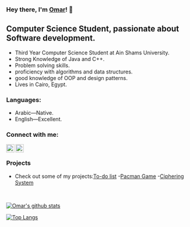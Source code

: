 ### Hey there, I'm [Omar](https://github.com/OmarHisham99)! 👋

## Computer Science Student, passionate about Software development.

-   Third Year Computer Science Student at Ain Shams University.
-   Strong Knowledge of Java and C++.
-   Problem solving skills.
-   proficiency with algorithms and data structures.
-   good knowledge of OOP and design patterns.
-   Lives in Cairo, Egypt.

### Languages:

-   Arabic—Native.
-   English—Excellent.

### Connect with me:

[<img align="left" alt="OmarHisham99 | email" width="22px" src="https://cdn.jsdelivr.net/npm/simple-icons@v3/icons/gmail.svg" />](mailto:ohisham413@gmail.com)
[<img align="left" alt="OmarHisham99 | Linkedin" width="22px" src="https://cdn.jsdelivr.net/npm/simple-icons@v3/icons/linkedin.svg" />](https://www.linkedin.com/in/omar-hisham-5a21851b4/)
</br>



### Projects

  - Check out some of my projects:[To-do list](https://github.com/OmarHisham99/To-do-list-app)
  -[Pacman Game](https://github.com/OmarHisham99/Pacman-Game)
  -[Ciphering System](https://github.com/OmarHisham99/Ciphering-System-)


<br />

[![Omar's github stats](https://github-readme-stats.vercel.app/api?username=OmarHisham99&hide=stars&show_icons=true&theme=radical&include_all_commits=true&count_private=true)](https://github.com/OmarHisham99?tab=repositories)

[![Top Langs](https://github-readme-stats.vercel.app/api/top-langs/?username=OmarHisham99&layout=compact&theme=radical)](https://github.com/OmarHisham99?tab=repositories)

<!--
*moumen7/a7medayman6* is a ✨ special ✨ repository because its `README.md` (this file) appears on your GitHub profile.

Here are some ideas to get you started:

- 🔭 I’m currently working on ...
- 🌱 I’m currently learning ...
- 👯 I’m looking to collaborate on ...
- 🤔 I’m looking for help with ...
- 💬 Ask me about ...
- 📫 How to reach me: ...
- 😄 Pronouns: ...
- ⚡ Fun fact: ...
-->
